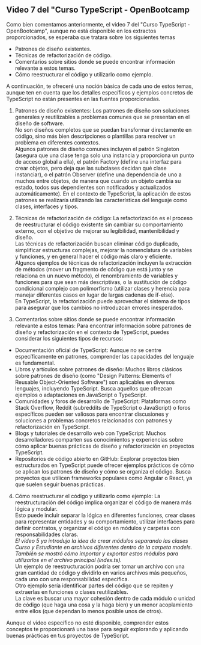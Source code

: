 ## Video 7 del "Curso TypeScript - OpenBootcamp
Como bien comentamos anteriormente, el video 7 del "Curso TypeScript - OpenBootcamp", aunque no está disponible en los extractos proporcionados, se esperaba que tratara sobre los siguientes temas

- Patrones de diseño existentes.
- Técnicas de refactorización de código.
- Comentarios sobre sitios donde se puede encontrar información relevante a estos temas.
- Cómo reestructurar el código y utilizarlo como ejemplo.

A continuación, te ofreceré una noción básica de cada uno de estos temas, aunque ten en cuenta que los detalles específicos y ejemplos concretos de TypeScript no están presentes en las fuentes proporcionadas.

1. Patrones de diseño existentes: Los patrones de diseño son soluciones generales y reutilizables a problemas comunes que se presentan en el diseño de software.  
No son diseños completos que se puedan transformar directamente en código, sino más bien descripciones o plantillas para resolver un problema en diferentes contextos.  
Algunos patrones de diseño comunes incluyen el patrón Singleton (asegura que una clase tenga solo una instancia y proporciona un punto de acceso global a ella), el patrón Factory (define una interfaz para crear objetos, pero deja que las subclases decidan qué clase instanciar), o el patrón Observer (define una dependencia de uno a muchos entre objetos, de manera que cuando un objeto cambia su estado, todos sus dependientes son notificados y actualizados automáticamente). En el contexto de TypeScript, la aplicación de estos patrones se realizaría utilizando las características del lenguaje como clases, interfaces y tipos.

2. Técnicas de refactorización de código: La refactorización es el proceso de reestructurar el código existente sin cambiar su comportamiento externo, con el objetivo de mejorar su legibilidad, mantenibilidad y diseño.  
Las técnicas de refactorización buscan eliminar código duplicado, simplificar estructuras complejas, mejorar la nomenclatura de variables y funciones, y en general hacer el código más claro y eficiente.  
Algunos ejemplos de técnicas de refactorización incluyen la extracción de métodos (mover un fragmento de código que está junto y se relaciona en un nuevo método), el renombramiento de variables y funciones para que sean más descriptivas, o la sustitución de código condicional complejo con polimorfismo (utilizar clases y herencia para manejar diferentes casos en lugar de largas cadenas de if-else).  
En TypeScript, la refactorización puede aprovechar el sistema de tipos para asegurar que los cambios no introduzcan errores inesperados.

3. Comentarios sobre sitios donde se puede encontrar información relevante a estos temas: Para encontrar información sobre patrones de diseño y refactorización en el contexto de TypeScript, puedes considerar los siguientes tipos de recursos:
- Documentación oficial de TypeScript: Aunque no se centre específicamente en patrones, comprender las capacidades del lenguaje es fundamental.
- Libros y artículos sobre patrones de diseño: Muchos libros clásicos sobre patrones de diseño (como "Design Patterns: Elements of Reusable Object-Oriented Software") son aplicables en diversos lenguajes, incluyendo TypeScript. Busca aquellos que ofrezcan ejemplos o adaptaciones en JavaScript o TypeScript.
- Comunidades y foros de desarrollo de TypeScript: Plataformas como Stack Overflow, Reddit (subreddits de TypeScript o JavaScript) o foros específicos pueden ser valiosos para encontrar discusiones y soluciones a problemas concretos relacionados con patrones y refactorización en TypeScript.
- Blogs y tutoriales de desarrollo web con TypeScript: Muchos desarrolladores comparten sus conocimientos y experiencias sobre cómo aplicar buenas prácticas de diseño y refactorización en proyectos TypeScript.
- Repositorios de código abierto en GitHub: Explorar proyectos bien estructurados en TypeScript puede ofrecer ejemplos prácticos de cómo se aplican los patrones de diseño y cómo se organiza el código. Busca proyectos que utilicen frameworks populares como Angular o React, ya que suelen seguir buenas prácticas.

4. Cómo reestructurar el código y utilizarlo como ejemplo: La reestructuración del código implica organizar el código de manera más lógica y modular.  
Esto puede incluir separar la lógica en diferentes funciones, crear clases para representar entidades y su comportamiento, utilizar interfaces para definir contratos, y organizar el código en módulos y carpetas con responsabilidades claras.  
_El video 5 ya introdujo la idea de crear módulos separando las clases Curso y Estudiante en archivos diferentes dentro de la carpeta models. También se mostró cómo importar y exportar estos módulos para utilizarlos en el archivo principal (index.ts)._  
Un ejemplo de reestructuración podría ser tomar un archivo con una gran cantidad de código y dividirlo en varios archivos más pequeños, cada uno con una responsabilidad específica.  
Otro ejemplo sería identificar partes del código que se repiten y extraerlas en funciones o clases reutilizables.  
La clave es buscar una mayor cohesión dentro de cada módulo o unidad de código (que haga una cosa y la haga bien) y un menor acoplamiento entre ellos (que dependan lo menos posible unos de otros).

Aunque el video específico no esté disponible, comprender estos conceptos te proporcionará una base para seguir explorando y aplicando buenas prácticas en tus proyectos de TypeScript.